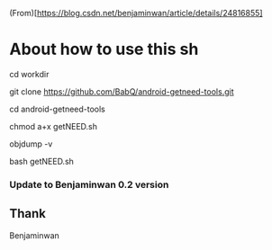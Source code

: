(From)[https://blog.csdn.net/benjaminwan/article/details/24816855]

# About how to use this sh
cd workdir

git clone https://github.com/BabQ/android-getneed-tools.git

cd android-getneed-tools

chmod a+x getNEED.sh

objdump -v

bash getNEED.sh

### Update to Benjaminwan 0.2 version

## Thank 
Benjaminwan
